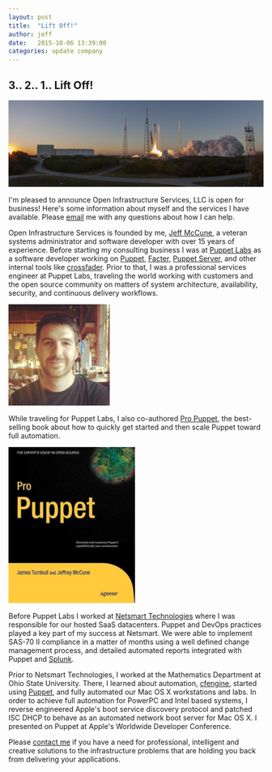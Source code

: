 ```yaml
---
layout: post
title:  "Lift Off!"
author: jeff
date:   2015-10-06 13:39:00
categories: update company
---
```


3.. 2.. 1.. Lift Off!
---

<a href="https://www.flickr.com/photos/spacexphotos/16698990175/in/photostream/" target="_blank">
<img src="/img/lift-off_k.jpg" width="*"/>
</a>

I'm pleased to announce Open Infrastructure Services, LLC is open for business!
Here's some information about myself and the services I have available.  Please
[email][email-me] me with any questions about how I can help.

Open Infrastructure Services is founded by me, [Jeff McCune][jeff], a veteran
systems administrator and software developer with over 15 years of experience.
Before starting my consulting business I was at [Puppet Labs][puppetlabs] as a software
developer working on [Puppet][puppet], [Facter][facter], [Puppet
Server][puppet-server], and other internal tools like
[crossfader](https://github.com/puppetlabs/crossfader).  Prior to that, I was a
professional services engineer at Puppet Labs, traveling the world working with
customers and the open source community on matters of system architecture,
availability, security, and continuous delivery workflows.

![Jeff McCune][avatar]

While traveling for Puppet Labs, I also co-authored [Pro Puppet][pro-puppet], the
best-selling book about how to quickly get started and then scale Puppet toward
full automation.

<a href="http://www.amazon.com/Pro-Puppet-James-Turnbull/dp/1430230592" target="_blank">
<img src="/img/pro-puppet.jpg" width="250" alt="Pro Puppet Cover Image" />
</a>

Before Puppet Labs I worked at [Netsmart Technologies][ntst] where I was
responsible for our hosted SaaS datacenters.  Puppet and DevOps practices
played a key part of my success at Netsmart.  We were able to implement SAS-70
II compliance in a matter of months using a well defined change management
process, and detailed automated reports integrated with Puppet and [Splunk][splunk].

Prior to Netsmart Technologies, I worked at the Mathematics Department at Ohio
State University.  There, I learned about automation, [cfengine][cfengine],
started using [Puppet][puppet], and fully automated our Mac OS X workstations
and labs.  In order to achieve full automation for PowerPC and Intel based
systems, I reverse engineered Apple's boot service discovery protocol and
patched ISC DHCP to behave as an automated network boot server for Mac OS X.  I
presented on Puppet at Apple's Worldwide Developer Conference.

Please [contact me][contact] if you have a need for professional, intelligent
and creative solutions to the infrastructure problems that are holding you back
from delivering your applications.

[jeff]: https://about.me/jeffmccune
[avatar]: /img/jeff-200.jpg
[puppet]: http://github.com/puppetlabs/puppet
[facter]: http://github.com/puppetlabs/facter
[puppet-server]: http://github.com/puppetlabs/puppet-server
[pro-puppet-img]: /img/pro-puppet.jpg
[puppetlabs]: https://puppetlabs.com
[pro-puppet]: http://www.amazon.com/Pro-Puppet-James-Turnbull/dp/1430230592
[ntst]: http://www.ntst.com
[splunk]: http://www.splunk.com
[contact]: /contact/
[cfengine]: http://cfengine.com/
[email-me]: mailto://jeff@openinfrastructure.co
